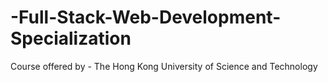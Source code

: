 # -Full-Stack-Web-Development-Specialization
Course offered by - The Hong Kong University of Science and Technology

